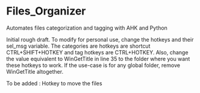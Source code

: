 # Files_Organizer
Automates files categorization and tagging with AHK and Python

Initial rough draft. To modify for personal use, change the hotkeys and their sel_msg variable. The categories are hotkeys are shortcut CTRL+SHIFT+HOTKEY and tag hotkeys are CTRL+HOTKEY.
Also, change the value equivalent to WinGetTitle in line 35 to the folder where you want these hotkeys to work. If the use-case is for any global folder, remove WinGetTitle altogether.

To be added : Hotkey to move the files
